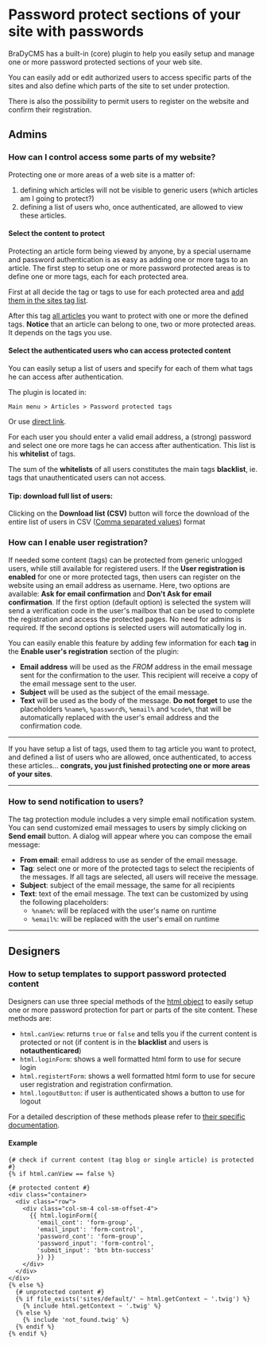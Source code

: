 # Password protect sections of your site with passwords

BraDyCMS has a built-in (core) plugin to help you easily setup and manage one
or more password protected sections of your web site.

You can easily add or edit authorized users to access specific parts of the
sites and also define which parts of the site to set under protection.

There is also the possibility to permit users to register on the website
and confirm their registration.

## Admins
### How can I control access some parts of my website?
Protecting one or more areas of a web site is a matter of:
1. defining which articles will not be visible to generic users (which
articles am I going to protect?)
2. defining a list of users who, once authenticated, are allowed to view these
articles.

#### Select the content to protect
Protecting an article form being viewed by anyone, by a special username and
password authentication is as easy as adding one or more tags to an article.
The first step to setup one or more password protected areas is to define
one or more tags, each for each protected area.

First at all decide the tag or tags to use for each protected area
and [add them in the sites tag list](#tags/manage).

After this tag [all articles](#article/all) you want to protect with one or
more the defined tags. **Notice** that an article can belong to one, two or
more protected areas. It depends on the tags you use.

#### Select the authenticated users who can access protected content

You can easily setup a list of users and specify for each of them what
tags he can access after authentication.

The plugin is located in:

    Main menu > Articles > Password protected tags
Or use [direct link](#protectedtags/users).

For each user you should enter a valid email address, a (strong) password and
select one ore more tags he can access after authentication. This list
is his **whitelist** of tags.

The sum of the **whitelists** of all users constitutes the main tags
**blacklist**, ie. tags that unauthenticated users can not access.

#### Tip: download full list of users:
Clicking on the **Download list (CSV)** button will force the download of the
entire list of users in CSV ([Comma separated values](https://en.wikipedia.org/wiki/Comma-separated_values)) format

### How can I enable user registration?

If needed some content (tags) can be protected from generic unlogged users,
while still available for registered users. If the **User registration is enabled**
for one or more protected tags, then users can register on the website using an
email address as username.
Here, two options are available: **Ask for email confirmation**
and **Don't Ask for email confirmation**. If the first option (default option)
is selected the system will send a verification code in the user's mailbox that
can be used to complete the registration and access the protected pages. No
need for admins is required. If the second options is selected users will
automatically log in.

You can easily enable this feature by adding few information for each **tag**
in the **Enable user's registration** section of the plugin:
- **Email address** will be used as the *FROM* address in the email message
sent for the confirmation to the user. This recipient will receive a copy of
the email message sent to the user.
- **Subject** will be used as the subject of the email message.
- **Text** will be used as the body of the message. **Do not forget** to use
the placeholders `%name%`, `%password%`, `%email%` and `%code%`, that will be
automatically replaced with the user's email address and the confirmation code.

---

If you have setup a list of tags, used them to tag article you want to protect,
and defined a list of users who are allowed, once authenticated, to access
these articles... **congrats, you just finished protecting one or more areas of your sites**.

---

### How to send notification to users?

The tag protection module includes a very simple email notification system.
You can send customized email messages to users by simply clicking on **Send email** button.
A dialog will appear where you can compose the email message:
- **From email**: email address to use as sender of the email message.
- **Tag**: select one or more of the protected tags to select the recipients of the messages.
If all tags are selected, all users will receive the message.
- **Subject**: subject of the email message, the same for all recipients
- **Text**: text of the email message. The text can be customized by using
the following placeholders:
  - `%name%`: will be replaced with the user's name on runtime
  - `%email%`: will be replaced with the user's email on runtime

---

## Designers
### How to setup templates to support password protected content

Designers can use three special methods of the [html object](#docs/read/tmpl_html)
to easily setup one or more password protection for part or parts of the site
content. These methods are:
* `html.canView`: returns `true` or `false` and tells you if the current
content is protected or not (if content is in the **blacklist** and users
is **notauthenticared**)
* `html.loginForm`: shows a well formatted html form to use for secure login
* `html.registertForm`: shows a well formatted html form to use for secure
user registration and registration confirmation.
* `html.logoutButton`: if user is authenticated shows a button to use for logout

For a detailed description of these methods please refer to [their specific documentation](#docs/read/tmpl_html).

#### Example
    {# check if current content (tag blog or single article) is protected #}
    {% if html.canView == false %}

    {# protected content #}
    <div class="container>
      <div class="row">
        <div class="col-sm-4 col-sm-offset-4">
          {{ html.loginForm({
            'email_cont': 'form-group',
            'email_input': 'form-control',
            'password_cont': 'form-group',
            'password_input': 'form-control',
            'submit_input': 'btn btn-success'
            }) }}
        </div>
      </div>
    </div>
    {% else %}
      {# unprotected content #}
      {% if file_exists('sites/default/' ~ html.getContext ~ '.twig') %}
        {% include html.getContext ~ '.twig' %}
      {% else %}
        {% include 'not_found.twig' %}
      {% endif %}
    {% endif %}
